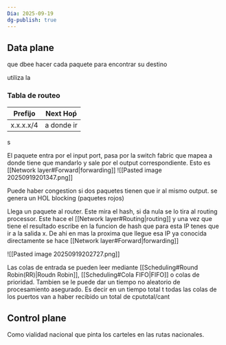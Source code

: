 ```yaml
---
Dia: 2025-09-19
dg-publish: true
---
```


## Data plane
que dbee hacer cada paquete para encontrar su destino

utiliza la
### Tabla de routeo 

| Prefijo   | Next Hoṕ   |
| --------- | ---------- |
| x.x.x.x/4 | a donde ir |
s

El paquete entra por el input port, pasa por la switch fabric que mapea a donde tiene que mandarlo y sale por el output correspondiente. Esto es [[Network layer#Forward|forwarding]]
![[Pasted image 20250919201347.png]]

Puede haber congestion si dos paquetes tienen que ir al mismo output. se genera un HOL blocking (paquetes rojos)


Llega un paquete al router. Este mira el hash, si da nula se lo tira al routing processor. Este hace el [[Network layer#Routing|routing]] y una vez que tiene el resultado escribe en la funcion de hash que para esta IP tenes que ir a la salida x. De ahi en mas la proxima que llegue esa IP ya conocida directamente se hace [[Network layer#Forward|forwarding]]

![[Pasted image 20250919202727.png]]


Las colas de entrada se pueden leer mediante [[Scheduling#Round Robin(RR)|Roudn Robin]], [[Scheduling#Cola FIFO|FIFO]] o colas de prioridad. Tambien se le puede dar un tiempo no aleatorio de procesamiento asegurado. Es decir en un tiempo total t todas las colas de los puertos van a haber recibido un total de cputotal/cant

## Control plane 
Como vialidad nacional que pinta los carteles en las rutas nacionales.